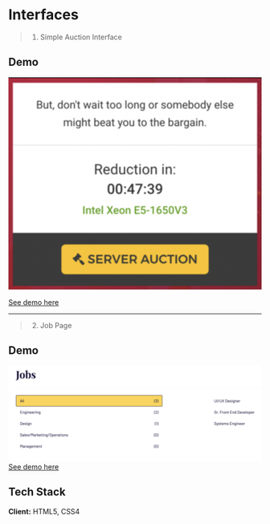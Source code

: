 # Interfaces

> 1. Simple Auction Interface


## Demo
![](https://raw.githubusercontent.com/LujiAnna/end-of-field-challenge/master/img/interface02.png)

[See demo here](https://lujianna.github.io/end-of-field-challenge/)

***********

> 2. Job Page

## Demo
![](https://raw.githubusercontent.com/LujiAnna/end-of-field-challenge/master/img/interface06.png)
[See demo here](https://lujianna.github.io/end-of-field-challenge/)

## Tech Stack

**Client:** HTML5, CSS4

